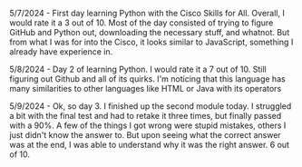 5/7/2024 - First day learning Python with the Cisco Skills for All. Overall, I would rate it a 3 out of 10. Most of the day consisted of trying to figure GitHub and Python out, downloading the necessary stuff, and whatnot. But from what I was for into the Cisco, it looks similar to JavaScript, something I already have experience in. 

5/8/2024 - Day 2 of learning Python. I would rate it a 7 out of 10. Still figuring out Github and all of its quirks. I'm  noticing that this language has many similarities to other languages like HTML or Java with its operators

5/9/2024 - Ok, so day 3. I finished up the second module today. I struggled a bit with the final test and had to retake it three times, but finally passed with a 90%. A few of the things I got wrong were stupid mistakes, others I just didn't know the answer to. But upon seeing what the correct answer was at the end, I was able to understand why it was the right answer. 6 out of 10.
